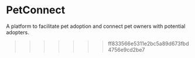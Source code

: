 # PetConnect

A platform to facilitate pet adoption and connect pet owners with potential adopters.

> > > > > > > ff833566e5311e2bc5a89d673fbd4756e9cd2be7
